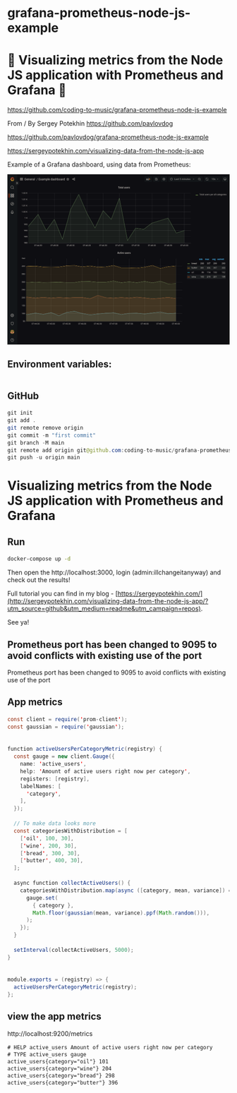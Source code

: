 # grafana-prometheus-node-js-example

# 🚀 Visualizing metrics from the Node JS application with Prometheus and Grafana 🚀

https://github.com/coding-to-music/grafana-prometheus-node-js-example

From / By Sergey Potekhin https://github.com/pavlovdog

https://github.com/pavlovdog/grafana-prometheus-node-js-example

https://sergeypotekhin.com/visualizing-data-from-the-node-js-app

Example of a Grafana dashboard, using data from Prometheus:

![Grafana screenshot](https://github.com/coding-to-music/grafana-prometheus-node-js-example/blob/main/images/example-dashboard.png?raw=true)

## Environment variables:

```java

```

## GitHub

```java
git init
git add .
git remote remove origin
git commit -m "first commit"
git branch -M main
git remote add origin git@github.com:coding-to-music/grafana-prometheus-node-js-example.git
git push -u origin main
```

# Visualizing metrics from the Node JS application with Prometheus and Grafana

## Run

```bash
docker-compose up -d
```

Then open the http://localhost:3000, login (admin:illchangeitanyway) and check out the results!

Full tutorial you can find in my blog - [https://sergeypotekhin.com/](http://sergeypotekhin.com/visualizing-data-from-the-node-js-app/?utm_source=github&utm_medium=readme&utm_campaign=repos).

See ya!

## Prometheus port has been changed to 9095 to avoid conflicts with existing use of the port

Prometheus port has been changed to 9095 to avoid conflicts with existing use of the port

## App metrics

```java
const client = require('prom-client');
const gaussian = require('gaussian');


function activeUsersPerCategoryMetric(registry) {
  const gauge = new client.Gauge({
    name: 'active_users',
    help: 'Amount of active users right now per category',
    registers: [registry],
    labelNames: [
      'category',
    ],
  });

  // To make data looks more
  const categoriesWithDistribution = [
    ['oil', 100, 30],
    ['wine', 200, 30],
    ['bread', 300, 30],
    ['butter', 400, 30],
  ];

  async function collectActiveUsers() {
    categoriesWithDistribution.map(async ([category, mean, variance]) => {
      gauge.set(
        { category },
        Math.floor(gaussian(mean, variance).ppf(Math.random())),
      );
    });
  }

  setInterval(collectActiveUsers, 5000);
}


module.exports = (registry) => {
  activeUsersPerCategoryMetric(registry);
};

```

## view the app metrics

http://localhost:9200/metrics

```
# HELP active_users Amount of active users right now per category
# TYPE active_users gauge
active_users{category="oil"} 101
active_users{category="wine"} 204
active_users{category="bread"} 298
active_users{category="butter"} 396
```
